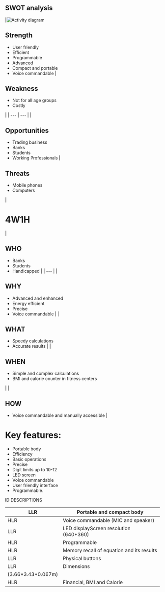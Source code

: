 ## SWOT analysis

|![Activity diagram](https://user-images.githubusercontent.com/78848640/107676462-2ded1e80-6cbf-11eb-95d9-a5080cd50cad.jpg)

## Strength


- User friendly
- Efficient
- Programmable
- Advanced
- Compact and portable
- Voice commandable
 |
## Weakness


- Not for all age groups
- Costly

 |
| --- | --- |
|
## Opportunities


- Trading business
- Banks
- Students
- Working Professionals
 |
## Threats


- Mobile phones
- Computers

 |

# 4W1H

|
## **WHO**


- Banks
- Students
- Handicapped
 |
| --- |
|
## **WHY**


- Advanced and enhanced
- Energy efficient
- Precise
- Voice commandable
 |
|
## **WHAT**


- Speedy calculations
- Accurate results
 |
|
## **WHEN**


- Simple and complex calculations
- BMI and calorie counter in fitness centers

 |
|
## **HOW**


- Voice commandable and manually accessible
 |

# Key features:

- Portable body
- Efficiency
- Basic operations
- Precise
- Digit limits up to 10-12
- LED screen
- Voice commandable
- User friendly interface
- Programmable.

ID DESCRIPTIONS

| LLR | Portable and compact body |
| --- | --- |
| HLR | Voice commandable (MIC and speaker) |
| LLR | LED displayScreen resolution (640\*360) |
| HLR | Programmable |
| HLR | Memory recall of equation and its results |
| LLR | Physical buttons |
| LLR | Dimensions
 (3.66\*3.43\*0.067m) |
| HLR | Financial, BMI and Calorie |
